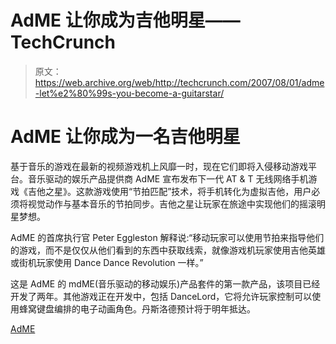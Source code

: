 # AdME 让你成为吉他明星——TechCrunch

> 原文：<https://web.archive.org/web/http://techcrunch.com/2007/08/01/adme-let%e2%80%99s-you-become-a-guitarstar/>

# AdME 让你成为一名吉他明星

基于音乐的游戏在最新的视频游戏机上风靡一时，现在它们即将入侵移动游戏平台。音乐驱动的娱乐产品提供商 AdME 宣布发布下一代 AT & T 无线网络手机游戏《吉他之星》。这款游戏使用“节拍匹配”技术，将手机转化为虚拟吉他，用户必须将视觉动作与基本音乐的节拍同步。吉他之星让玩家在旅途中实现他们的摇滚明星梦想。

AdME 的首席执行官 Peter Eggleston 解释说:“移动玩家可以使用节拍来指导他们的游戏，而不是仅仅从他们看到的东西中获取线索，就像游戏机玩家使用吉他英雄或街机玩家使用 Dance Dance Revolution 一样。”

这是 AdME 的 mdME(音乐驱动的移动娱乐)产品套件的第一款产品，该项目已经开发了两年。其他游戏正在开发中，包括 DanceLord，它将允许玩家控制可以使用蜂窝键盘编排的电子动画角色。丹斯洛德预计将于明年抵达。

[AdME](https://web.archive.org/web/20201123194950/http://www.admecorp.com/)
